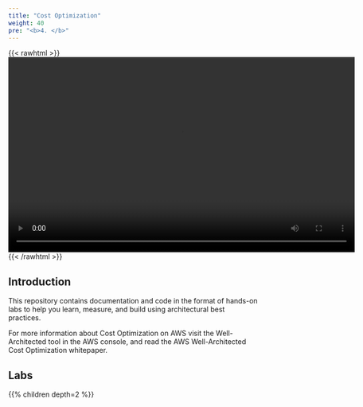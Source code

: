 ```yaml
---
title: "Cost Optimization"
weight: 40
pre: "<b>4. </b>"
---
```


{{< rawhtml >}}
<video width="696" height="392" controls>
  <source src="https://d3h9zoi3eqyz7s.cloudfront.net/Cost/Videos/CostIntro.mp4" type="video/mp4">
  Your browser doesn't support video, or if you're on GitHub head to https://wellarchitectedlabs.com to watch the video.
</video>
{{< /rawhtml >}}

## Introduction
This repository contains documentation and code in the format of hands-on labs to help you learn, measure, and build using architectural best practices.


For more information about Cost Optimization on AWS visit the Well-Architected tool in the AWS console, and read the AWS Well-Architected Cost Optimization whitepaper.


## Labs
{{% children depth=2 %}}